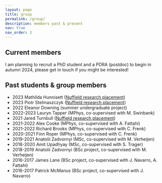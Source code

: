```yaml
---
layout: page
title: group
permalink: /group/
description: members past & present
nav: true
nav_order: 3
---
```


## Current members

I am planning to recruit a PhD student and a PDRA (postdoc) to begin in autumn 2024, please get in touch if you might be interested!

## Past students & group members

 - 2023 Mathilda Hunnisett ([Nuffield research placement](https://www.nuffieldresearchplacements.org/))
 - 2023 Piotr Stelmaszczyk ([Nuffield research placement](https://www.nuffieldresearchplacements.org/))
 - 2022 Eleanor Downing (summer undergraduate project)
 - 2022-2023 Lauryn Tapper (MPhys, co-supervised with M. Swinbank)
 - 2021 Jared Turnbull ([Nuffield research placement](https://www.nuffieldresearchplacements.org/))
 - 2021-2022 Alex Cooke (MPhys, co-supervised with A. Fattahi)
 - 2021-2022 Richard Brooks (MPhys, co-supervised with C. Frenk)
 - 2020-2021 Finn Roper (MPhys, co-supervised with C. Frenk)
 - 2019-2021 Anatolii Zadvornyi (MSc, co-supervised with M. Verheijen)
 - 2018-2020 Amit Upadhyay (MSc, co-supervised with S. Trager)
 - 2018-2019 Anatolii Zadvornyi (BSc project, co-supervised with M. Verheijen)
 - 2016-2017 James Lane (BSc project, co-supervised with J. Navarro, A. Fattahi)
 - 2016-2017 Patrick McManus (BSc project, co-supervised with J. Navarro)